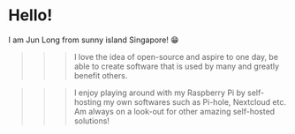 <!--
**junlongk/junlongk** is a ✨ _special_ ✨ repository because its `README.md` (this file) appears on your GitHub profile.

Here are some ideas to get you started:

- 🔭 I’m currently working on ...
- 🌱 I’m currently learning ...
- 👯 I’m looking to collaborate on ...
- 🤔 I’m looking for help with ...
- 💬 Ask me about ...
- 📫 How to reach me: ...
- 😄 Pronouns: ...
- ⚡ Fun fact: ...
-->

# Hello!

I am Jun Long from sunny island Singapore! :grin:


>>> I love the idea of open-source and aspire to one day, be able to create software that is used by many and greatly benefit others.

>>> I enjoy playing around with my Raspberry Pi by self-hosting my own softwares such as Pi-hole, Nextcloud etc. Am always on a look-out for other amazing self-hosted solutions!
